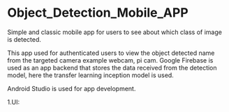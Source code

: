 # Object_Detection_Mobile_APP
Simple and classic mobile app for users to see about which class of image is detected.

This app used for authenticated users to view the object detected name from the targeted camera example webcam, pi cam. Google Firebase is used as an app backend that stores the data received from the detection model, here the transfer learning inception model is used.


Android Studio is used for app development.


1.UI:




